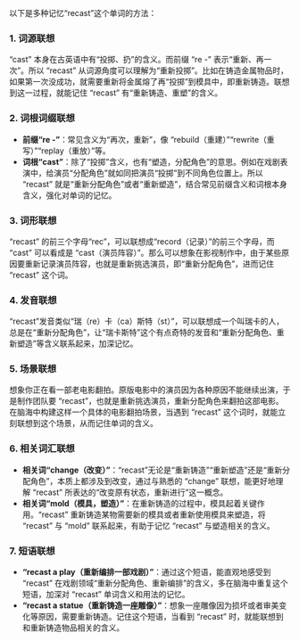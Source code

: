 以下是多种记忆“recast”这个单词的方法：
### 1. 词源联想
“cast” 本身在古英语中有“投掷、扔”的含义。而前缀 “re -” 表示“重新、再一次”。所以 “recast” 从词源角度可以理解为“重新投掷”。比如在铸造金属物品时，如果第一次没成功，就需要重新将金属熔了再“投掷”到模具中，即重新铸造。联想到这一过程，就能记住 “recast” 有“重新铸造、重塑”的含义。

### 2. 词根词缀联想
 - **前缀“re -”**：常见含义为“再次，重新”，像 “rebuild（重建）”“rewrite（重写）”“replay（重放）”等。
 - **词根“cast”**：除了“投掷”含义，也有“塑造，分配角色”的意思。例如在戏剧表演中，给演员“分配角色”就如同把演员“投掷”到不同角色位置上。所以 “recast” 就是“重新分配角色”或者“重新塑造”，结合常见前缀含义和词根本身含义，强化对单词的记忆。

### 3. 词形联想
“recast” 的前三个字母“rec”，可以联想成“record（记录）”的前三个字母，而 “cast” 可以看成是 “cast（演员阵容）”。那么可以想象在影视制作中，由于某些原因要重新记录演员阵容，也就是重新挑选演员，即“重新分配角色”，进而记住 “recast” 这个词。

### 4. 发音联想
“recast”发音类似“瑞（re）卡（ca）斯特（st）”，可以联想成一个叫瑞卡的人，总是在“重新分配角色”，让“瑞卡斯特”这个有点奇特的发音和“重新分配角色、重新塑造”等含义联系起来，加深记忆。

### 5. 场景联想
想象你正在看一部老电影翻拍。原版电影中的演员因为各种原因不能继续出演，于是制作团队要 “recast”，也就是重新挑选演员，重新分配角色来翻拍这部电影。在脑海中构建这样一个具体的电影翻拍场景，当遇到 “recast” 这个词时，就能立刻联想到这个场景，从而记住单词的含义。

### 6. 相关词汇联想
 - **相关词“change（改变）”**：“recast”无论是“重新铸造”“重新塑造”还是“重新分配角色”，本质上都涉及到改变，通过与熟悉的 “change” 联想，能更好地理解 “recast” 所表达的“改变原有状态，重新进行”这一概念。
 - **相关词“mold（模具，塑造）”**：在重新铸造的过程中，模具起着关键作用。“recast” 重新铸造某物需要新的模具或者重新使用模具来塑造，将 “recast” 与 “mold” 联系起来，有助于记忆 “recast” 与塑造相关的含义。

### 7. 短语联想
 - **“recast a play（重新编排一部戏剧）”**：通过这个短语，能直观地感受到 “recast” 在戏剧领域“重新分配角色、重新编排”的含义，多在脑海中重复这个短语，加深对 “recast” 单词含义和用法的记忆。
 - **“recast a statue（重新铸造一座雕像）”**：想象一座雕像因为损坏或者审美变化等原因，需要重新铸造。记住这个短语，当看到 “recast” 时，就能联想到和重新铸造物品相关的含义。 